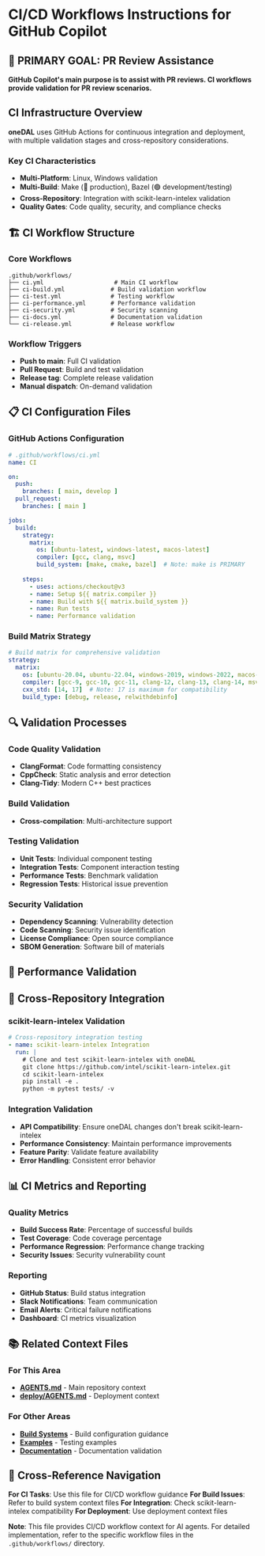 # CI/CD Workflows Instructions for GitHub Copilot

## 🎯 **PRIMARY GOAL: PR Review Assistance**

**GitHub Copilot's main purpose is to assist with PR reviews. CI workflows provide validation for PR review scenarios.**

## CI Infrastructure Overview

**oneDAL** uses GitHub Actions for continuous integration and deployment, with multiple validation stages and cross-repository considerations.

### Key CI Characteristics
- **Multi-Platform**: Linux, Windows validation
- **Multi-Build**: Make (🔴 production), Bazel (🟢 development/testing)
- **Cross-Repository**: Integration with scikit-learn-intelex validation
- **Quality Gates**: Code quality, security, and compliance checks

## 🏗️ CI Workflow Structure

### Core Workflows
```
.github/workflows/
├── ci.yml                    # Main CI workflow
├── ci-build.yml             # Build validation workflow
├── ci-test.yml              # Testing workflow
├── ci-performance.yml       # Performance validation
├── ci-security.yml          # Security scanning
├── ci-docs.yml              # Documentation validation
└── ci-release.yml           # Release workflow
```

### Workflow Triggers
- **Push to main**: Full CI validation
- **Pull Request**: Build and test validation
- **Release tag**: Complete release validation
- **Manual dispatch**: On-demand validation

## 📋 CI Configuration Files

### GitHub Actions Configuration
```yaml
# .github/workflows/ci.yml
name: CI

on:
  push:
    branches: [ main, develop ]
  pull_request:
    branches: [ main ]

jobs:
  build:
    strategy:
      matrix:
        os: [ubuntu-latest, windows-latest, macos-latest]
        compiler: [gcc, clang, msvc]
        build_system: [make, cmake, bazel]  # Note: make is PRIMARY
    
    steps:
      - uses: actions/checkout@v3
      - name: Setup ${{ matrix.compiler }}
      - name: Build with ${{ matrix.build_system }}
      - name: Run tests
      - name: Performance validation
```

### Build Matrix Strategy
```yaml
# Build matrix for comprehensive validation
strategy:
  matrix:
    os: [ubuntu-20.04, ubuntu-22.04, windows-2019, windows-2022, macos-12, macos-13]
    compiler: [gcc-9, gcc-10, gcc-11, clang-12, clang-13, clang-14, msvc-2019, msvc-2022]
    cxx_std: [14, 17]  # Note: 17 is maximum for compatibility
    build_type: [debug, release, relwithdebinfo]
```

## 🔍 Validation Processes

### Code Quality Validation
- **ClangFormat**: Code formatting consistency
- **CppCheck**: Static analysis and error detection
- **Clang-Tidy**: Modern C++ best practices

### Build Validation
- **Cross-compilation**: Multi-architecture support

### Testing Validation
- **Unit Tests**: Individual component testing
- **Integration Tests**: Component interaction testing
- **Performance Tests**: Benchmark validation
- **Regression Tests**: Historical issue prevention

### Security Validation
- **Dependency Scanning**: Vulnerability detection
- **Code Scanning**: Security issue identification
- **License Compliance**: Open source compliance
- **SBOM Generation**: Software bill of materials

## 🚀 Performance Validation

## 🔄 Cross-Repository Integration

### scikit-learn-intelex Validation
```yaml
# Cross-repository integration testing
- name: scikit-learn-intelex Integration
  run: |
    # Clone and test scikit-learn-intelex with oneDAL
    git clone https://github.com/intel/scikit-learn-intelex.git
    cd scikit-learn-intelex
    pip install -e .
    python -m pytest tests/ -v
```

### Integration Validation
- **API Compatibility**: Ensure oneDAL changes don't break scikit-learn-intelex
- **Performance Consistency**: Maintain performance improvements
- **Feature Parity**: Validate feature availability
- **Error Handling**: Consistent error behavior

## 📊 CI Metrics and Reporting

### Quality Metrics
- **Build Success Rate**: Percentage of successful builds
- **Test Coverage**: Code coverage percentage
- **Performance Regression**: Performance change tracking
- **Security Issues**: Security vulnerability count

### Reporting
- **GitHub Status**: Build status integration
- **Slack Notifications**: Team communication
- **Email Alerts**: Critical failure notifications
- **Dashboard**: CI metrics visualization

## 📚 Related Context Files

### For This Area
- **[AGENTS.md](../../AGENTS.md)** - Main repository context
- **[deploy/AGENTS.md](../../deploy/AGENTS.md)** - Deployment context

### For Other Areas
- **[Build Systems](build-systems.md)** - Build configuration guidance
- **[Examples](examples.md)** - Testing examples
- **[Documentation](documentation.md)** - Documentation validation

## 🔄 Cross-Reference Navigation

**For CI Tasks**: Use this file for CI/CD workflow guidance
**For Build Issues**: Refer to build system context files
**For Integration**: Check scikit-learn-intelex compatibility
**For Deployment**: Use deployment context files

**Note**: This file provides CI/CD workflow context for AI agents. For detailed implementation, refer to the specific workflow files in the `.github/workflows/` directory.



